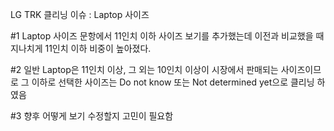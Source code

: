 LG TRK 클리닝 이슈 : Laptop 사이즈

#1
Laptop 사이즈 문항에서 11인치 이하 사이즈 보기를 추가했는데
이전과 비교했을 때 지나치게 11인치 이하 비중이 높아졌다.

#2
일반 Laptop은 11인치 이상, 그 외는 10인치 이상이 시장에서 판매되는 사이즈이므로
그 이하로 선택한 사이즈는 Do not know 또는 Not determined yet으로 클리닝 하였음

#3
향후 어떻게 보기 수정할지 고민이 필요함
